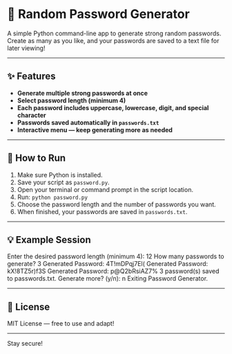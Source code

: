 # 🔑 Random Password Generator

A simple Python command-line app to generate strong random passwords. Create as many as you like, and your passwords are saved to a text file for later viewing!

---

## ✨ Features

- **Generate multiple strong passwords at once**
- **Select password length (minimum 4)**
- **Each password includes uppercase, lowercase, digit, and special character**
- **Passwords saved automatically in `passwords.txt`**
- **Interactive menu — keep generating more as needed**

---

## 🚀 How to Run

1. Make sure Python is installed.
2. Save your script as `password.py`.
3. Open your terminal or command prompt in the script location.
4. Run: `python password.py`
5. Choose the password length and the number of passwords you want.
6. When finished, your passwords are saved in `passwords.txt`.

---

## 💡 Example Session

Enter the desired password length (minimum 4): 12
How many passwords to generate? 3
Generated Password: 4T!mDPqj7El(
Generated Password: kX!8TZ5r)f3S
Generated Password: p@Q2bRsiAZ7%
3 password(s) saved to passwords.txt.
Generate more? (y/n): n
Exiting Password Generator.

---

## 📄 License

MIT License — free to use and adapt!

---

Stay secure!
